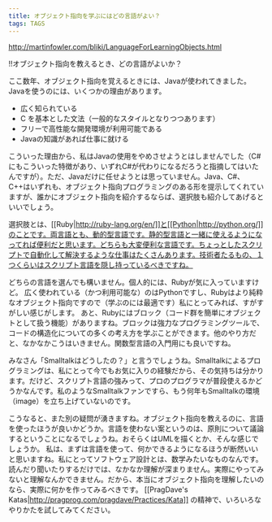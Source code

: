 ```yaml
---
title: オブジェクト指向を学ぶにはどの言語がよい？
tags: TAGS
---
```


http://martinfowler.com/bliki/LanguageForLearningObjects.html

!!オブジェクト指向を教えるとき、どの言語がよいか？

ここ数年、オブジェクト指向を覚えるときには、Javaが使われてきました。Javaを使うのには、いくつかの理由があります。

* 広く知られている
* C を基本とした文法（一般的なスタイルとなりつつあります）
* フリーで高性能な開発環境が利用可能である
* Javaの知識があれば仕事に就ける

こういった理由から、私はJavaの使用をやめさせようとはしませんでした（C#にもこういった特徴があり、いずれC#が代わりになるだろうと指摘してはいたんですが）。ただ、Javaだけに任せようとは思っていません。Java、C#、C++はいずれも、オブジェクト指向プログラミングのある形を提示してくれていますが、誰かにオブジェクト指向を紹介するならば、選択肢も紹介してあげるといいでしょう。

選択肢とは、[[Ruby|http://ruby-lang.org/en/]]と[[Python|http://python.org/]]のことです。両言語とも、動的型言語です。静的型言語と一緒に使えるようになってれば便利だと思います。どちらも大変便利な言語です。ちょっとしたスクリプトで自動化して解決するような仕事はたくさんあります。技術者たるもの、１つくらいはスクリプト言語を隠し持っているべきですね。

どちらの言語を選んでも構いません。個人的には、Rubyが気に入っていますけど。
広く使われている（かつ利用可能な）のはPythonですし、Rubyはより純粋なオブジェクト指向ですので（学ぶのには最適です）私にとってみれば、すがすがしい感じがします。
あと、Rubyにはブロック（コード群を簡単にオブジェクトとして扱う機能）がありますね。ブロックは強力なプログラミングツールで、コードの構造化についての多くの考え方を学ぶことができます。他のやり方だと、なかなかこうはいきません。関数型言語の入門用にも良いですね。

みなさん「Smalltalkはどうしたの？」と言うでしょうね。Smalltalkによるプログラミングは、私にとって今でもお気に入りの経験だから、その気持ちは分かります。だけど、スクリプト言語の強みって、プロのプログラマが普段使えるかどうかなんです。私のようなSmalltalkファンですら、もう何年もSmalltalkの環境（image）を立ち上げていないのです。

こうなると、また別の疑問が湧きますね。オブジェクト指向を教えるのに、言語を使ったほうが良いかどうか。言語を使わない案というのは、原則について議論するということになるでしょうね。おそらくはUMLを描くとか、そんな感じでしょうか。
私は、まずは言語を使って、何かできるようになるほうが断然いいと思いますね。私にとってソフトウェア設計とは、数学みたいなものなんです。読んだり聞いたりするだけでは、なかなか理解が深まりません。実際にやってみないと理解なんかできません。だから、本当にオブジェクト指向を理解したいのなら、実際に何かを作ってみるべきです。
[[PragDave's Katas|http://pragprog.com/pragdave/Practices/Kata]] の精神で、いろいろなやりかたを試してみてください。
